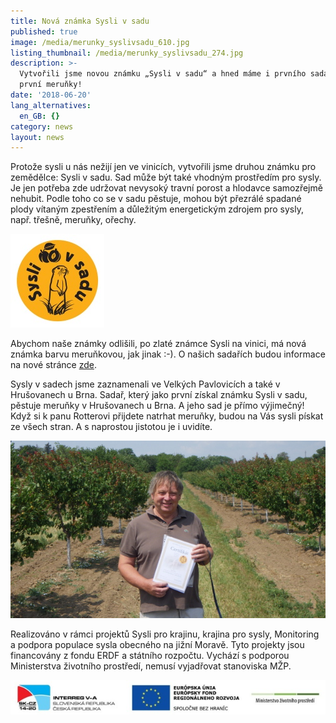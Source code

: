 ```yaml
---
title: Nová známka Sysli v sadu
published: true
image: /media/merunky_syslivsadu_610.jpg
listing_thumbnail: /media/merunky_syslivsadu_274.jpg
description: >-
  Vytvořili jsme novou známku „Sysli v sadu“ a hned máme i prvního sadaře a
  první meruňky!
date: '2018-06-20'
lang_alternatives:
  en_GB: {}
category: news
layout: news
---
```

Protože sysli u nás nežijí jen ve vinicích, vytvořili jsme druhou známku pro zemědělce: Sysli v sadu. Sad může být také vhodným prostředím pro sysly. Je jen potřeba zde udržovat nevysoký travní porost a hlodavce samozřejmě nehubit. Podle toho co se v sadu pěstuje, mohou být přezrálé spadané plody vítaným zpestřením a důležitým energetickým zdrojem pro sysly, např. třešně, meruňky, ořechy.

![](/media/sysli-v-sadu_150.jpg)

Abychom naše známky odlišili, po zlaté známce Sysli na vinici, má nová známka barvu meruňkovou, jak jinak :-). O našich sadařích budou informace na nové stránce [zde](https://www.syslinavinici.cz/znamky/nasi-sadari).

Sysly v sadech jsme zaznamenali ve Velkých Pavlovicích a také v Hrušovanech u Brna. Sadař, který jako první získal známku Sysli v sadu, pěstuje meruňky v Hrušovanech u Brna. A jeho sad je přímo výjimečný! Když si k panu Rotterovi přijdete natrhat meruňky, budou na Vás sysli pískat ze všech stran. A s naprostou jistotou je i uvidíte.

![](/media/rimg0370.jpg)

Realizováno v rámci projektů Sysli pro krajinu, krajina pro sysly, Monitoring a podpora populace sysla obecného na jižní Moravě. Tyto projekty jsou financovány z fondu ERDF a státního rozpočtu. Vychází s podporou Ministerstva životního prostředí, nemusí vyjadřovat stanoviska MŽP.

![](/media/logo_irrva-a-mzp_lezato_610.jpg)
